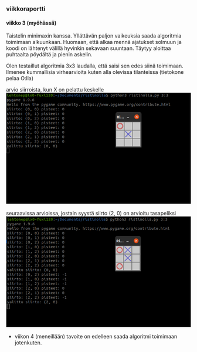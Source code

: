 ### viikkoraportti
#### viikko 3 (myöhässä)

Taistelin minimaxin kanssa. Yllättävän paljon vaikeuksia saada algoritmia toimimaan alkuunkaan. Huomaan, että alkaa mennä
ajatukset solmuun ja koodi on lähtenyt välillä hyvinkin sekavaan suuntaan. Täytyy aloittaa puhtaalta pöydältä ja pienin askelin.

Olen testaillut algoritmia 3x3 laudalla, että saisi sen edes siinä toimimaan. Ilmenee kummallisia virhearvioita kuten alla olevissa tilanteissa
(tietokone pelaa O:lla)

arvio siirroista, kun X on pelattu keskelle
![tilanne 1](https://github.com/PetroLeh/ristinolla/blob/master/dokumentaatio/kuvat/tilanne1.png)

seuraavissa arvioissa, jostain syystä siirto (2, 0) on arvioitu tasapeliksi
![tilanne 2](https://github.com/PetroLeh/ristinolla/blob/master/dokumentaatio/kuvat/tilanne2.png)

- viikon 4 (meneillään) tavoite on edelleen saada algoritmi toimimaan jotenkuten.
